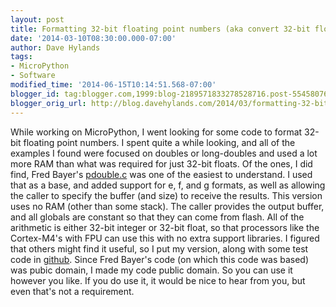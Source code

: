 ```yaml
---
layout: post
title: Formatting 32-bit floating point numbers (aka convert 32-bit float to string)
date: '2014-03-10T08:30:00.000-07:00'
author: Dave Hylands
tags:
- MicroPython
- Software
modified_time: '2014-06-15T10:14:51.568-07:00'
blogger_id: tag:blogger.com,1999:blog-2189571833278528716.post-5545807640079864856
blogger_orig_url: http://blog.davehylands.com/2014/03/formatting-32-bit-floating-point.html
---
```


While working on MicroPython, I went looking for some code to format 32-bit
floating point numbers.
I spent quite a while looking, and all of the examples I found were focused on
doubles or long-doubles and used a lot more RAM than what was required for
just 32-bit floats.
Of the ones, I did find, Fred Bayer's
[pdouble.c](http://tangentsoft.net/palmfaq/src/pdouble.c) was one of the
easiest to understand.
I used that as a base, and added support for e, f, and g formats, as well as
allowing the caller to specify the buffer (and size) to receive the results.
This version uses no RAM (other than some stack). The caller provides the
output buffer, and all globals are constant so that they can come from flash.
All of the arithmetic is either 32-bit integer or 32-bit float, so that
processors like the Cortex-M4's with FPU can use this with no extra support
libraries.
I figured that others might find it useful, so I put my version, along with
some test code in [github](https://github.com/dhylands/format-float).
Since Fred Bayer's code (on which this code was based) was pubic domain, I
made my code public domain. So you can use it however you like. If you do use
it, it would be nice to hear from you, but even that's not a requirement.

